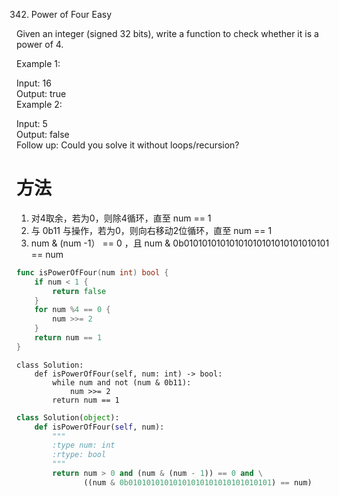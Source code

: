 342. Power of Four
Easy

Given an integer (signed 32 bits), write a function to check whether it is a power of 4.

Example 1:

Input: 16  
Output: true  
Example 2:  

Input: 5  
Output: false  
Follow up: Could you solve it without loops/recursion?  

# 方法
1) 对4取余，若为0，则除4循环，直至 num == 1  
2) 与 0b11 与操作，若为0，则向右移动2位循环，直至 num == 1  
3) num & (num -1） == 0 ，且 num & 0b01010101010101010101010101010101 == num


```go
func isPowerOfFour(num int) bool {
    if num < 1 {
        return false
    }
    for num %4 == 0 {
        num >>= 2
    }
    return num == 1
}

```

```python3
class Solution:
    def isPowerOfFour(self, num: int) -> bool:
        while num and not (num & 0b11):
            num >>= 2
        return num == 1
```

```python
class Solution(object):
    def isPowerOfFour(self, num):
        """
        :type num: int
        :rtype: bool
        """
        return num > 0 and (num & (num - 1)) == 0 and \
               ((num & 0b01010101010101010101010101010101) == num)
```
